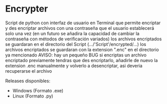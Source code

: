 # Encrypter
Script de python con interfaz de usuario en Terminal que permite encriptar y des encriptar archivos con una contraseña que el usuario establecerá solo una vez (en un futuro se añadira la capacidad de cambiar la contraseña con métodos de verificación variados) los archivos encriptados se guardaran en el directorio del Script (.../'Script'/encrypted/...) los archivos encriptados se guardaran con la extension ".enc" en el directorio ya mencionado AVISO: hay un pequeño BUG si encriptas un archivo encriptado previamente tendras que des encriptarlo, añadirle de nuevo la extension .enc manualmente y volverlo a desencriptar, asi deveria recuperarse el archivo

Releases disponibles:
  - Windows (Formato .exe)
  - Linux (Formato .py)
